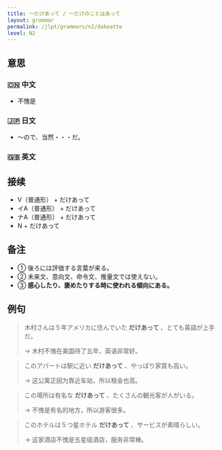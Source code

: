 ```yaml
---
title: 〜だけあって / 〜だけのことはあって
layout: grammar
permalink: /jlpt/grammars/n2/dakeatte
level: N2
---
```


## 意思

### 🇨🇳 中文

- 不愧是

### 🇯🇵 日文

- 〜ので、当然・・・だ。

### 🇬🇧 英文


## 接续

- V（普通形） + だけあって
- イA（普通形） + だけあって
- ナA（普通形） + だけあって
- N + だけあって

## 备注

- ① 後ろには評価する言葉が来る。
- ② 未来文、意向文、命令文、推量文では使えない。
- ③ **感心したり、褒めたりする時に使われる傾向にある。**

## 例句

> 木村さんは５年アメリカに住んでいた **だけあって** 、とても英語が上手だ。
>
> → 木村不愧在美国待了五年，英语非常好。

> このアパートは駅に近い **だけあって** 、やっぱり家賃も高い。
>
> → 这公寓正因为靠近车站，所以租金也高。

> この場所は有名な **だけあって** 、たくさんの観光客が人がいる。
>
> → 不愧是有名的地方，所以游客很多。

> このホテルは５つ星ホテル **だけあって** 、サービスが素晴らしい。
>
> → 这家酒店不愧是五星级酒店，服务非常棒。

